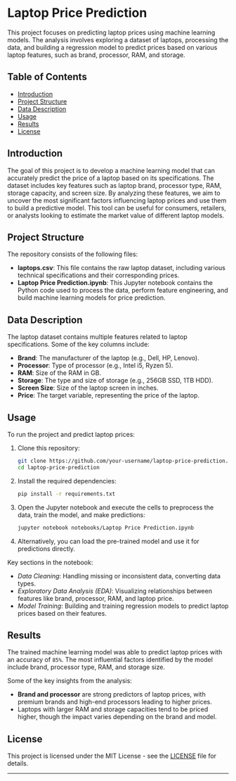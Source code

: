 
# Laptop Price Prediction

This project focuses on predicting laptop prices using machine learning models. The analysis involves exploring a dataset of laptops, processing the data, and building a regression model to predict prices based on various laptop features, such as brand, processor, RAM, and storage.

## Table of Contents
- [Introduction](#introduction)
- [Project Structure](#project-structure)
- [Data Description](#data-description)
- [Usage](#usage)
- [Results](#results)
- [License](#license)

## Introduction

The goal of this project is to develop a machine learning model that can accurately predict the price of a laptop based on its specifications. The dataset includes key features such as laptop brand, processor type, RAM, storage capacity, and screen size. By analyzing these features, we aim to uncover the most significant factors influencing laptop prices and use them to build a predictive model. This tool can be useful for consumers, retailers, or analysts looking to estimate the market value of different laptop models.

## Project Structure

The repository consists of the following files:

- **laptops.csv**: This file contains the raw laptop dataset, including various technical specifications and their corresponding prices.
- **Laptop Price Prediction.ipynb**: This Jupyter notebook contains the Python code used to process the data, perform feature engineering, and build machine learning models for price prediction.

## Data Description

The laptop dataset contains multiple features related to laptop specifications. Some of the key columns include:

- **Brand**: The manufacturer of the laptop (e.g., Dell, HP, Lenovo).
- **Processor**: Type of processor (e.g., Intel i5, Ryzen 5).
- **RAM**: Size of the RAM in GB.
- **Storage**: The type and size of storage (e.g., 256GB SSD, 1TB HDD).
- **Screen Size**: Size of the laptop screen in inches.
- **Price**: The target variable, representing the price of the laptop.

## Usage

To run the project and predict laptop prices:

1. Clone this repository:
   ```bash
   git clone https://github.com/your-username/laptop-price-prediction.git
   cd laptop-price-prediction
   ```

2. Install the required dependencies:
   ```bash
   pip install -r requirements.txt
   ```

3. Open the Jupyter notebook and execute the cells to preprocess the data, train the model, and make predictions:
   ```bash
   jupyter notebook notebooks/Laptop Price Prediction.ipynb
   ```

4. Alternatively, you can load the pre-trained model and use it for predictions directly.

Key sections in the notebook:
- *Data Cleaning*: Handling missing or inconsistent data, converting data types.
- *Exploratory Data Analysis (EDA)*: Visualizing relationships between features like brand, processor, RAM, and laptop price.
- *Model Training*: Building and training regression models to predict laptop prices based on their features.

## Results

The trained machine learning model was able to predict laptop prices with an accuracy of `85%`. The most influential factors identified by the model include brand, processor type, RAM, and storage size.

Some of the key insights from the analysis:
- **Brand and processor** are strong predictors of laptop prices, with premium brands and high-end processors leading to higher prices.
- Laptops with larger RAM and storage capacities tend to be priced higher, though the impact varies depending on the brand and model.

## License

This project is licensed under the MIT License - see the [LICENSE](LICENSE) file for details.

---
